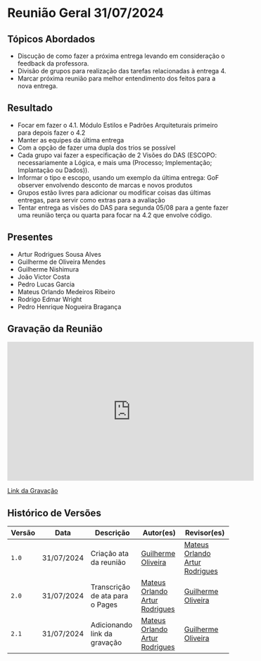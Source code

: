 # Reunião Geral 31/07/2024

## Tópicos Abordados

- Discução de como fazer a próxima entrega levando em consideração o feedback da professora.
- Divisão de grupos para realização das tarefas relacionadas à entrega 4.
- Marcar próxima reunião para melhor entendimento dos feitos para a nova entrega.


## Resultado

- Focar em fazer o 4.1. Módulo Estilos e Padrões Arquiteturais primeiro para depois fazer o 4.2 
- Manter as equipes da última entrega
- Com a opção de fazer uma dupla dos trios se possível
- Cada grupo vai fazer a especificação de 2 Visões do DAS (ESCOPO: necessariamente a Lógica, e mais uma (Processo; Implementação; Implantação ou Dados)).
- Informar o tipo e escopo,  usando um exemplo da última entrega: GoF observer envolvendo desconto de marcas e novos produtos
- Grupos estão livres para adicionar ou modificar coisas das últimas entregas, para servir como extras para a avaliação
- Tentar entrega as visões do DAS para segunda 05/08 para a gente fazer uma reunião terça ou quarta para focar na 4.2 que envolve código.

## Presentes

- Artur Rodrigues Sousa Alves
- Guilherme de Oliveira Mendes
- Guilherme Nishimura
- João Victor Costa
- Pedro Lucas Garcia
- Mateus Orlando Medeiros Ribeiro
- Rodrigo Edmar Wright
- Pedro Henrique Nogueira Bragança

## Gravação da Reunião

<iframe width="560" height="315"  src="https://www.youtube.com/embed/BOwOG-O7zB0?si=s1PFDQTmrMqjWFYO" title="YouTube video player" frameborder="0" allow="accelerometer; autoplay; clipboard-write; encrypted-media; gyroscope; picture-in-picture; web-share" referrerpolicy="strict-origin-when-cross-origin" allowfullscreen></iframe>

[Link da Gravação](https://www.youtube.com/watch?v=BOwOG-O7zB0)

## Histórico de Versões

| Versão |     Data    | Descrição   | Autor(es) | Revisor(es) |
| ------ | ----------- | ----------- | --------- | ----------- |
| `1.0`  | 31/07/2024 | Criação ata da reunião | [Guilherme Oliveira](https://github.com/GG555-13) |  [Mateus Orlando](https://github.com/MateusPy) [Artur Rodrigues](https://github.com/ArturRSA19) |  
| `2.0`  | 31/07/2024 | Transcrição de ata para o Pages |[Mateus Orlando](https://github.com/MateusPy) [Artur Rodrigues](https://github.com/ArturRSA19) |  [Guilherme Oliveira](https://github.com/GG555-13) |
| `2.1`  | 31/07/2024 | Adicionando link da gravação |[Mateus Orlando](https://github.com/MateusPy) [Artur Rodrigues](https://github.com/ArturRSA19) |  [Guilherme Oliveira](https://github.com/GG555-13) |
